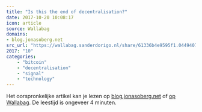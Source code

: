 ```yaml
---
title: "Is this the end of decentralisation?"
date: 2017-10-20 10:08:17
icon: article
source: Wallabag
domains:
- blog.jonasoberg.net
src_url: "https://wallabag.sanderdorigo.nl/share/61336b4e9595f1.04494076"
2017: "10"
categories:
    - "bitcoin"
    - "decentralisation"
    - "signal"
    - "technology"
---
```

Het oorspronkelijke artikel kan je lezen op [blog.jonasoberg.net](http://blog.jonasoberg.net/is-this-the-end-of-decentralisation-2/) of [op Wallabag](https://wallabag.sanderdorigo.nl/share/61336b4e9595f1.04494076). De leestijd is ongeveer 4 minuten.